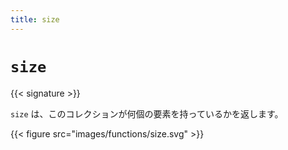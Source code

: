 ```yaml
---
title: size
---
```


# `size`

{{< signature >}}

`size` は、このコレクションが何個の要素を持っているかを返します。

{{< figure src="images/functions/size.svg" >}}
